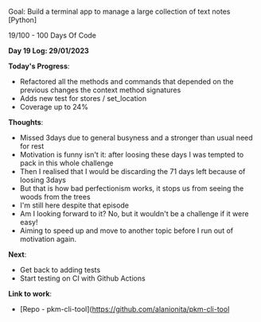 Goal: Build a terminal app to manage a large collection of text notes [Python]

19/100 - 100 Days Of Code

**Day 19 Log: 29/01/2023**

**Today's Progress**:
- Refactored all the methods and commands that depended on the previous changes the context method signatures
- Adds new test for stores / set_location
- Coverage up to 24%

**Thoughts**: 
- Missed 3days due to general busyness and a stronger than usual need for rest
- Motivation is funny isn't it: after loosing these days I was tempted to pack in this whole challenge
- Then I realised that I would be discarding the 71 days left because of loosing 3days
- But that is how bad perfectionism works, it stops us from seeing the woods from the trees
- I'm still here despite that episode
- Am I looking forward to it? No, but it wouldn't be a challenge if it were easy!
- Aiming to speed up and move to another topic before I run out of motivation again. 

**Next**: 
- Get back to adding tests
- Start testing on CI with Github Actions

**Link to work**: 
- [Repo - pkm-cli-tool](https://github.com/alanionita/pkm-cli-tool